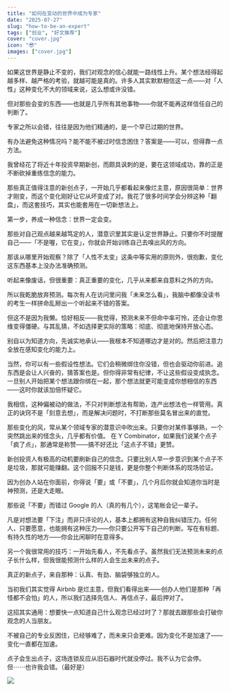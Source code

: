 ```yaml
---
title: "如何在变动的世界中成为专家"
date: "2025-07-27"
slug: "how-to-be-an-expert"
tags: ["创业", "好文推荐"]
cover: "cover.jpg"
icon: "😎"
images: ["cover.jpg"]
---
```

如果这世界是静止不变的，我们对观念的信心就能一路线性上升。某个想法经得起越多样、越严格的考验，就越可能是真的。许多人其实默默相信这一点——对「人性」这种变化不大的领域来说，这么想或许没错。



但对那些会变的东西——也就是几乎所有其他事物——你就不能再这样信任自己的判断了。



专家之所以会错，往往是因为他们精通的，是一个早已过期的世界。



有办法避免这种情况吗？能不能不被过时信念困住？答案是——可以，但得靠一点方法。



我曾经花了将近十年投资早期新创，而颇具讽刺的是，要在这领域成功，靠的正是不断砍掉重练信念的能力。



那些真正值得注意的新创点子，一开始几乎都看起来像烂主意，原因很简单：世界才刚变，而这个变化刚好让它从坏变成了对。我花了很多时间学会分辨这种「翻盘」，而这套技巧，其实也能套用在一切新想法上。



第一步，养成一种信念：世界一定会变。



那些对自己观点越来越笃定的人，潜意识里其实是认定世界静止。只要你不时提醒自己——「不是喔，它在变」，你就会开始训练自己去嗅出风的方向。



那该从哪里开始观察？除了「人性不太变」这条中等实用的原则外，很抱歉，变化这东西基本上没办法准确预测。



听起来像废话，但很重要：真正重要的变化，几乎从来都来自意料之外的方向。



所以我乾脆放弃预测。每次有人在访问里问我「未来怎么看」，我脑中都像没读书的考生一样拼命乱掰出一个听起来不错的答案。



但这不是因为我懒。恰好相反——我觉得，预测未来不但命中率可怜，还会让你思维变得僵硬。与其乱猜，不如选择更实际的策略：彻底、彻底地保持开放心态。



别自以为知道方向，先诚实地承认——我根本不知道哪边才是对的。然后把注意力全放在感知变化的能力上。



当然，你可以有一些假设性想法。它们会稍微绑住你没错，但也会驱动你前进。追东西是会让人兴奋的，猜答案也是。但你得非常有纪律，不让这些假设变成执念。
一旦别人开始把某个想法跟你绑在一起，那个想法就更可能变成你想相信的东西——这时你就该加倍怀疑它。



我相信，这种偏被动的做法，不只对判断想法有帮助，连产出想法也一样管用。真正的诀窍不是「刻意去想」，而是解决问题时，不打断那些莫名冒出来的直觉。



那些变化的风，常从某个领域专家的潜意识中吹出来。只要你对某件事够熟，一个突然跳出来的怪念头，几乎都有价值。
在 Y Combinator，如果我们说某个点子「疯了点」，那通常是称赞——搞不好还比「这点子不错」更赞。



新创投资人有极高的动机要刷新自己的信念。只要比别人早一步意识到某个点子不是垃圾，那就可能赚翻。这个回报不只是钱，更是你整个判断体系的现场验证。



因为创办人站在你面前，你得说「要」或「不要」，几个月后你就会知道你当时是神预测，还是大走眼。



那些说「不要」而错过 Google 的人（真的有几个），这笔帐会记一辈子。



凡是对想法要「下注」而非只评论的人，基本上都拥有这种自我纠错压力。任何人，只要愿意，也能拥有这种压力——你只要公开写下自己的判断。写在有标题、有持久性的地方——你会比闲聊时在意得多。



另一个我很常用的技巧：一开始先看人，不先看点子。虽然我们无法预测未来的点子长什么样，但我很能预测什么样的人会生出未来的点子。



真正的新点子，来自那种：认真、有劲、脑袋够独立的人。



当初我们其实觉得 Airbnb 是烂主意，但我们看得出来——创办人他们是那种「再怪都不会怕」的人，所以我们选择先信人、再信点子，最后押对了。



这招其实通用：想要快一点知道自己什么观念已经过时了？那就去跟那些会打破你观念的人当朋友。



不被自己的专业反困住，已经够难了，而未来只会更难。因为变化不是加速了——变化一直都在加速。



点子会生出点子，这场连锁反应从旧石器时代就没停过。我不认为它会停。
但⋯⋯也许我会错。（最好是）




![](https://prod-files-secure.s3.us-west-2.amazonaws.com/112d0858-5090-4d34-a606-b75eb8d65fd2/46476355-9cf3-4e99-9b7a-3531bc426380/1000202064.png?X-Amz-Algorithm=AWS4-HMAC-SHA256&X-Amz-Content-Sha256=UNSIGNED-PAYLOAD&X-Amz-Credential=ASIAZI2LB466TTXLR63E%2F20251019%2Fus-west-2%2Fs3%2Faws4_request&X-Amz-Date=20251019T223217Z&X-Amz-Expires=3600&X-Amz-Security-Token=IQoJb3JpZ2luX2VjEDMaCXVzLXdlc3QtMiJIMEYCIQCpBHJuv8uExp7n2aFMBcoe8R9pAbHzKd7HWPXQBPplHQIhAOUBFciHW%2FUQekpSVvZnFVO6eR8XZo6q%2BWNmMVZoULmgKogECNv%2F%2F%2F%2F%2F%2F%2F%2F%2F%2FwEQABoMNjM3NDIzMTgzODA1Igz4M1oDneds3XmBQNcq3AP4OSfF9wnbaOrOhh7iASEdqPSJ%2Beed1YktJJxpFlnW29FeLZmOIQUnrLLpA2YxKB%2BoiGKu%2B0Q5jvmbMtjAlug5jq8L8RFL6tR0u4%2BrgdSFiYCKhdya7u2mIpAB2f%2B6zkrlFGGEziWz6D%2FU%2BJCdoFwwUyYUT%2BljLNN3wmeRt3DnVi2nq25Cg3fuRIWCZnWyqZDE0eoQunrg%2FkXOrpGautsQnUln9mgYgkx2LqmZlBSVa%2BDQIMtW8ExjAZdPfSq9Gg8opOUOPp7c3RnH%2BeFpP1PNW7Ddu4O5XnpA0ZNmf37CN16Ls5k419W09Fr3t8RpicbvRtqy60lYcBQgehXvpERqfEIu5IJtDVoefc1J4ZMvAaZ3bWKQlQkqZmI2XyrV%2BeZkAvRGuLo1pvhj8uhm%2FtDkQ5vgvM%2Fy3NPHgkZ9F0cxrwPjOC1hIhoC%2Fulrb87krlrmd6IVlL3pWObOYnOi9mTvjZvvGas0FjoBoJbu9epw3NzFbGVu01yyUl6iPLTGr%2Bc638pUh9qj6jogRzb067gsOtQldXmeoHxt%2FyKP4%2BznlxczFt1ypdm1ipTyVRir0YySOye6AfKiEX4RzBswzhh5VhCayKN%2BxPrrzHeerBeP7%2FXckeE3UEN70VmkszCl19THBjqkAW9LX4OzV04NxmYTCC53eHEP6xStV3px5aasZXEUhLZPHr28q4rKGogh5A7IWvDOuh8In8B5%2FaVD8wBFYD7gseeZM8hYOpF8j%2F7BbSaKeMB3nwpJW8bZIUUhJQHpil6%2FPcKq43WG25S7N3IdqhkXRqv02AovvMFN8P0DIlJx6TLHqQMzKuZpYPBPkZ1fTXB76aOFHffkNahNkt%2BzFGxDdFjAITnu&X-Amz-Signature=cb5b7c65f47cd29f53fb372a4e8b263559fb514090ce6edd300fc0709a32ec18&X-Amz-SignedHeaders=host&x-amz-checksum-mode=ENABLED&x-id=GetObject)

